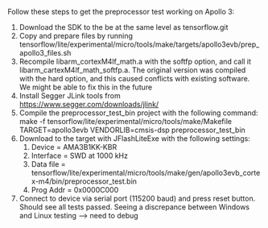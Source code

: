 Follow these steps to get the preprocessor test working on Apollo 3:

1. Download the SDK to the be at the same level as tensorflow.git
2. Copy and prepare files by running tensorflow/lite/experimental/micro/tools/make/targets/apollo3evb/prep_apollo3_files.sh
3. Recompile libarm_cortexM4lf_math.a with the softfp option, and call it libarm_cartexM4lf_math_softfp.a. The original version was compiled with the hard option, and this caused conflicts with existing software. We might be able to fix this in the future
4. Install Segger JLink tools from https://www.segger.com/downloads/jlink/ 
5. Compile the preprocessor_test_bin project with the following command: make -f tensorflow/lite/experimental/micro/tools/make/Makefile TARGET=apollo3evb VENDORLIB=cmsis-dsp preprocessor_test_bin
6. Download to the target with JFlashLiteExe with the following settings:
    1. Device = AMA3B1KK-KBR
    2. Interface = SWD at 1000 kHz
    3. Data file = tensorflow/lite/experimental/micro/tools/make/gen/apollo3evb_cortex-m4/bin/preprocessor_test.bin
    4. Prog Addr = 0x0000C000
7. Connect to device via serial port (115200 baud) and press reset button. Should see all tests passed. Seeing a discrepance between Windows and Linux testing --> need to debug
